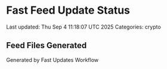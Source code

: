 # Fast Feed Update Status
Last updated: Thu Sep  4 11:18:07 UTC 2025
Categories: crypto

## Feed Files Generated

Generated by Fast Updates Workflow
